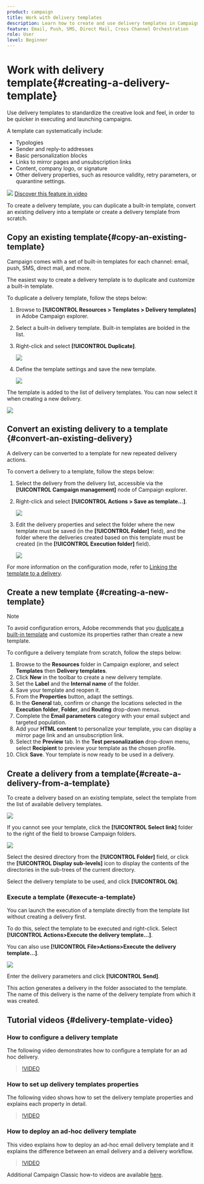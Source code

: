 ```yaml
---
product: campaign
title: Work with delivery templates
description: Learn how to create and use delivery templates in Campaign
feature: Email, Push, SMS, Direct Mail, Cross Channel Orchestration
role: User
level: Beginner
---
```

# Work with delivery template{#creating-a-delivery-template}

Use delivery templates to standardize the creative look and feel, in order to be quicker in executing and launching campaigns.

A template can systematically include:

* Typologies
* Sender and reply-to addresses
* Basic personalization blocks
* Links to mirror pages and unsubscription links
* Content, company logo, or signature
* Other delivery properties, such as resource validity, retry parameters, or quarantine settings.

![](assets/do-not-localize/how-to-video.png) [Discover this feature in video](#delivery-template-video)

To create a delivery template, you can duplicate a built-in template, convert an existing delivery into a template or create a delivery template from scratch.

## Copy an existing template{#copy-an-existing-template}

Campaign comes with a set of built-in templates for each channel: email, push, SMS, direct mail, and more.

The easiest way to create a delivery template is to duplicate and customize a built-in template.

To duplicate a delivery template, follow the steps below:

1. Browse to **[!UICONTROL Resources > Templates > Delivery templates]** in Adobe Campaign explorer.
1. Select a built-in delivery template. Built-in templates are bolded in the list.
1. Right-click and select **[!UICONTROL Duplicate]**.

    ![](assets/duplicate-built-in-template.png)

1. Define the template settings and save the new template.

    ![](assets/delivery-template-new.png)

The template is added to the list of delivery templates. You can now select it when creating a new delivery.

![](assets/select-the-new-template.png)

## Convert an existing delivery to a template {#convert-an-existing-delivery}

A delivery can be converted to a template for new repeated delivery actions. 

To convert a delivery to a template, follow the steps below:

1. Select the delivery from the delivery list, accessible via the **[!UICONTROL Campaign management]** node of Campaign explorer.

1. Right-click and select **[!UICONTROL Actions > Save as template...]**.

   ![](assets/save-as-template.png)

1. Edit the delivery properties and select the folder where the new template must be saved (in the **[!UICONTROL Folder]** field), and the folder where the deliveries created based on this template must be created (in the **[!UICONTROL Execution folder]** field).

   ![](assets/template-select-folders.png)

For more information on the configuration mode, refer to [Linking the template to a delivery](creating-a-delivery-from-a-template.md#linking-the-template-to-a-delivery).

## Create a new template {#creating-a-new-template}

>[!NOTE]
>
>To avoid configuration errors, Adobe recommends that you [duplicate a built-in template](#copy-an-existing-template) and customize its properties rather than create a new template.

To configure a delivery template from scratch, follow the steps below:

1. Browse to the **Resources** folder in Campaign explorer, and select **Templates** then **Delivery templates**.
1. Click **New** in the toolbar to create a new delivery template.
1. Set the **Label** and the **Internal name** of the folder.
1. Save your template and reopen it.
1. From the **Properties** button, adapt the settings.
1. In the **General** tab, confirm or change the locations selected in the **Execution folder**, **Folder**, and **Routing** drop-down menus.
1. Complete the **Email parameters** category with your email subject and targeted population.
1. Add your **HTML content** to personalize your template, you can display a mirror page link and an unsubscription link.
1. Select the **Preview** tab. In the **Test personalization** drop-down menu, select **Recipient** to preview your template as the chosen profile.
1. Click **Save**. Your template is now ready to be used in a delivery.


## Create a delivery from a template{#create-a-delivery-from-a-template}

To create a delivery based on an existing template, select the template from the list of available delivery templates.

![](assets/select-the-new-template.png)

If you cannot see your template, click the **[!UICONTROL Select link]** folder to the right of the field to browse Campaign folders.

![](assets/browse-templates.png)

Select the desired directory from the **[!UICONTROL Folder]** field, or click the **[!UICONTROL Display sub-levels]** icon to display the contents of the directories in the sub-trees of the current directory.

Select the delivery template to be used, and click **[!UICONTROL Ok]**.

### Execute a template {#execute-a-template}

You can launch the execution of a template directly from the template list without creating a delivery first. 

To do this, select the template to be executed and right-click. Select **[!UICONTROL Actions>Execute the delivery template...]**.

You can also use **[!UICONTROL File>Actions>Execute the delivery template...]**.

![](assets/s_ncs_user_template_execute_menu.png)

Enter the delivery parameters and click **[!UICONTROL Send]**.

This action generates a delivery in the folder associated to the template. The name of this delivery is the name of the delivery template from which it was created.


## Tutorial videos {#delivery-template-video}

### How to configure a delivery template 

The following video demonstrates how to configure a template for an ad hoc delivery.

>[!VIDEO](https://video.tv.adobe.com/v/342082?quality=12)

### How to set up delivery templates properties

The following video shows how to set the delivery template properties and explains each property in detail.

>[!VIDEO](https://video.tv.adobe.com/v/338969?quality=12)

### How to deploy an ad-hoc delivery template

This video explains how to deploy an ad-hoc email delivery template and it explains the difference between an email delivery and a delivery workflow.

>[!VIDEO](https://video.tv.adobe.com/v/338965?quality=12)

Additional Campaign Classic how-to videos are available [here](https://experienceleague.adobe.com/docs/campaign-classic-learn/tutorials/overview.html).
